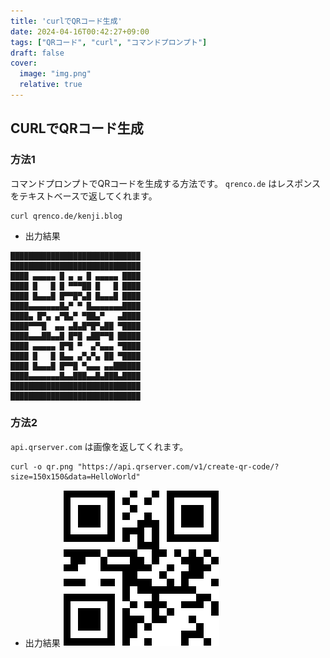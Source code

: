 ```yaml
---
title: 'curlでQRコード生成'
date: 2024-04-16T00:42:27+09:00
tags: ["QRコード", "curl", "コマンドプロンプト"]
draft: false
cover:
  image: "img.png"
  relative: true
---
```


## CURLでQRコード生成

### 方法1

コマンドプロンプトでQRコードを生成する方法です。
`qrenco.de` はレスポンスをテキストベースで返してくれます。

```
curl qrenco.de/kenji.blog
```

- 出力結果

```
█████████████████████████████
█████████████████████████████
████ ▄▄▄▄▄ █ ▄ ▄ █ ▄▄▄▄▄ ████
████ █   █ █ ▀▀▀██ █   █ ████
████ █▄▄▄█ █▀▀█▀▄█ █▄▄▄█ ████
████▄▄▄▄▄▄▄█▄▀ ▀ █▄▄▄▄▄▄▄████
████▄ █▀▄ ▄▀█▄▀ ▀██▄▀   ▄████
████▀▀▀█  ▄▄ ▄█▄█▀█▀▄██ ▀████
████▄▄▄██▄▄█ █▀█ ▄██▀▀█ █████
████ ▄▄▄▄▄ █▀█ ▀  ▄▀▄▄▄ ▀████
████ █   █ █▄▄ ▄▀▄▀▄ ██ ▀████
████ █▄▄▄█ █▀▀█ ▀▄▄▄ ▄▄██████
████▄▄▄▄▄▄▄█▄▄███▄▄█▄███▄████
█████████████████████████████
█████████████████████████████
```

### 方法2

`api.qrserver.com` は画像を返してくれます。

```
curl -o qr.png "https://api.qrserver.com/v1/create-qr-code/?size=150x150&data=HelloWorld"
```

- 出力結果
![](qr.png)